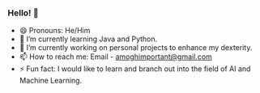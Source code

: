 ### Hello! 👋

- 😄 Pronouns: He/Him 
- 🌱 I’m currently learning Java and Python.
- 🔭 I’m currently working on personal projects to enhance my dexterity.
- 📫 How to reach me: Email - amoghimportant@gmail.com
- ⚡ Fun fact: I would like to learn and branch out into the field of AI and Machine Learning. 

